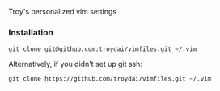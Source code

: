 Troy's personalized vim settings

### Installation

```
git clone git@github.com:troydai/vimfiles.git ~/.vim
```

Alternatively, if you didn't set up git ssh:

```
git clone https://github.com/troydai/vimfiles.git ~/.vim
```
